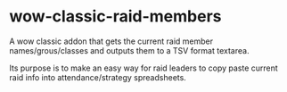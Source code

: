 # wow-classic-raid-members

A wow classic addon that gets the current raid member names/grous/classes and outputs them to a TSV format textarea. 

Its purpose is to make an easy way for raid leaders to copy paste current raid info into attendance/strategy spreadsheets.
